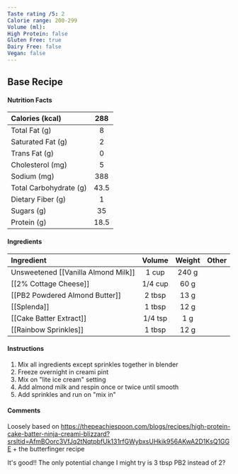 ```yaml
---
Taste rating /5: 2
Calorie range: 200-299
Volume (ml): 
High Protein: false
Gluten Free: true
Dairy Free: false
Vegan: false
---
```

## Base Recipe
#### Nutrition Facts
| Calories (kcal) | 288 |
| :-- | :--: |
| Total Fat (g) | 8 |
| Saturated Fat (g) | 2 |
| Trans Fat (g) | 0 |
| Cholesterol (mg) | 5 |
| Sodium (mg) | 388 |
| Total Carbohydrate (g) | 43.5 |
| Dietary Fiber (g) | 1 |
| Sugars (g) | 35 |
| Protein (g) | 18.5 |
#### Ingredients
| Ingredient | Volume | Weight | Other |
| :-- | :--: | :--: | :--: |
| Unsweetened [[Vanilla Almond Milk]] | 1 cup | 240 g | |
| [[2% Cottage Cheese]] | 1/4 cup | 60 g | |
| [[PB2 Powdered Almond Butter]] | 2 tbsp | 13 g | |
| [[Splenda]] | 1 tbsp | 12 g | |
| [[Cake Batter Extract]] | 1/4 tsp | 1 g | |
| [[Rainbow Sprinkles]] | 1 tbsp | 12 g | |
#### Instructions

1. Mix all ingredients except sprinkles together in blender
2. Freeze overnight in creami pint
3. Mix on "lite ice cream" setting
4. Add almond milk and respin once or twice until smooth
5. Add sprinkles and run on "mix in"

#### Comments

Loosely based on https://thepeachiespoon.com/blogs/recipes/high-protein-cake-batter-ninja-creami-blizzard?srsltid=AfmBOorc3VfJq2tNqtpbfUk131rfGWybxsUHkik956AKwA2D1KsQ1GGE + the butterfinger recipe

It's good!! The only potential change I might try is 3 tbsp PB2 instead of 2?